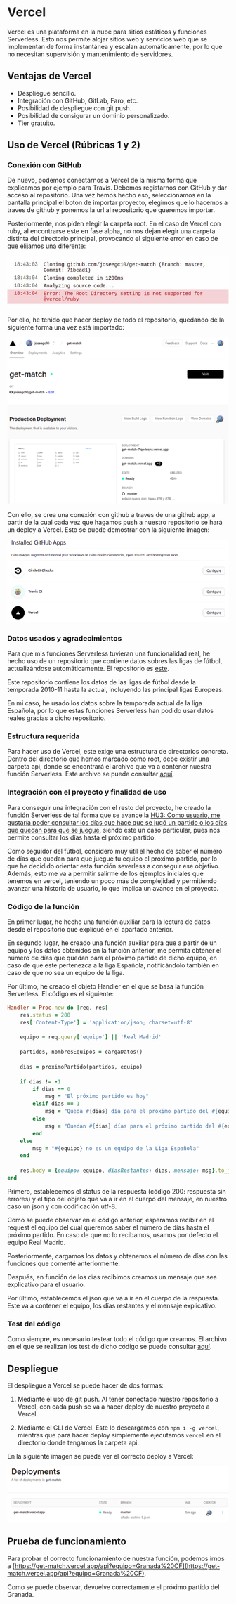 # Vercel

Vercel es una plataforma en la nube para sitios estáticos y funciones Serverless. Esto nos permite alojar sitios web y servicios web que se implementan de forma instantánea y escalan automáticamente, por lo que no necesitan supervisión y mantenimiento de servidores.

## Ventajas de Vercel

- Despliegue sencillo.
- Integración con GitHub, GitLab, Faro, etc.
- Posibilidad de despliegue con git push.
- Posibilidad de consigurar un dominio personalizado.
- Tier gratuito.

## Uso de Vercel (Rúbricas 1 y 2)

### Conexión con GitHub

De nuevo, podemos conectarnos a Vercel de la misma forma que explicamos por ejemplo para Travis. Debemos registarnos con GitHub y dar acceso al repositorio. Una vez hemos hecho eso, seleccionamos en la pantalla principal el boton de importar proyecto, elegimos que lo hacemos a traves de github y ponemos la url al repositorio que queremos importar.

Posteriormente, nos piden elegir la carpeta root. En el caso de Vercel con ruby, al encontrarse este en fase alpha, no nos dejan elegir una carpeta distinta del directorio principal, provocando el siguiente error en caso de que elijamos una diferente:

![error-root](../img/serverless/error.jpg)

Por ello, he tenido que hacer deploy de todo el repositorio, quedando de la siguiente forma una vez está importado:

![deploy-vercel](../img/serverless/deploy.png)

Con ello, se crea una conexión con github a traves de una github app, a partir de la cual cada vez que hagamos push a nuestro repositorio se hará un deploy a Vercel. Esto se puede demostrar con la siguiente imagen:

![ghapp](../img/serverless/ghapp.png)

### Datos usados y agradecimientos

Para que mis funciones Serverless tuvieran una funcionalidad real, he hecho uso de un repositorio que contiene datos sobres las ligas de fútbol, actualizándose automáticamente. El repositorio es [este](https://github.com/openfootball/football.json).

Este repositorio contiene los datos de las ligas de fútbol desde la temporada 2010-11 hasta la actual, incluyendo las principal ligas Europeas.

En mi caso, he usado los datos sobre la temporada actual de la liga Española, por lo que estas funciones Serverless han podido usar datos reales gracias a dicho repositorio.

### Estructura requerida

Para hacer uso de Vercel, este exige una estructura de directorios concreta. Dentro del directorio que hemos marcado como root, debe existir una carpeta api, donde se encontrará el archivo que va a contener nuestra función Serverless. Este archivo se puede consultar [aquí](../../api/index.rb).

### Integración con el proyecto y finalidad de uso

Para conseguir una integración con el resto del proyecto, he creado la función Serverless de tal forma que se avance la [HU3: Como usuario, me gustaría poder consultar los días que hace que se jugó un partido o los días que quedan para que se juegue](https://github.com/joseegc10/get-match/issues/32), siendo este un caso particular, pues nos permite consultar los días hasta el próximo partido.

Como seguidor del fútbol, considero muy útil el hecho de saber el número de días que quedan para que juegue tu equipo el próximo partido, por lo que he decidido orientar esta función severless a conseguir ese objetivo. Además, esto me va a permitir salirme de los ejemplos iniciales que tenemos en vercel, teniendo un poco más de complejidad y permitiendo avanzar una historia de usuario, lo que implica un avance en el proyecto.

### Código de la función

En primer lugar, he hecho una función auxiliar para la lectura de datos desde el repositorio que expliqué en el apartado anterior.

En segundo lugar, he creado una función auxiliar para que a partir de un equipo y los datos obtenidos en la función anterior, me permita obtener el número de días que quedan para el próximo partido de dicho equipo, en caso de que este pertenezca a la liga Española, notificándolo también en caso de que no sea un equipo de la liga.

Por último, he creado el objeto Handler en el que se basa la función Serverless. El código es el siguiente:

```ruby
Handler = Proc.new do |req, res|
    res.status = 200
    res['Content-Type'] = 'application/json; charset=utf-8'
  
    equipo = req.query['equipo'] || 'Real Madrid'

    partidos, nombresEquipos = cargaDatos()

    dias = proximoPartido(partidos, equipo)

    if dias != -1
        if dias == 0
            msg = "El próximo partido es hoy"
        elsif dias == 1
            msg = "Queda #{dias} día para el próximo partido del #{equipo}"
        else
            msg = "Quedan #{dias} días para el próximo partido del #{equipo}"
        end
    else
        msg = "#{equipo} no es un equipo de la Liga Española"
    end
  
    res.body = {equipo: equipo, diasRestantes: dias, mensaje: msg}.to_json
end
```

Primero, establecemos el status de la respuesta (código 200: respuesta sin errores) y el tipo del objeto que va a ir en el cuerpo del mensaje, en nuestro caso un json y con codificación utf-8.

Como se puede observar en el código anterior, esperamos recibir en el request el equipo del cual queremos saber el número de días hasta el próximo partido. En caso de que no lo recibamos, usamos por defecto el equipo Real Madrid.

Posteriormente, cargamos los datos y obtenemos el número de días con las funciones que comenté anteriormente.

Después, en función de los días recibimos creamos un mensaje que sea explicativo para el usuario.

Por último, establecemos el json que va a ir en el cuerpo de la respuesta. Este va a contener el equipo, los días restantes y el mensaje explicativo.

### Test del código

Como siempre, es necesario testear todo el código que creamos. El archivo en el que se realizan los test de dicho código se puede consultar [aquí](../../spec/index_spec.rb).

## Despliegue

El despliegue a Vercel se puede hacer de dos formas:

1. Mediante el uso de git push. Al tener conectado nuestro repositorio a Vercel, con cada push se va a hacer deploy de nuestro proyecto a Vercel.

2. Mediante el CLI de Vercel. Este lo descargamos con `npm i -g vercel`, mientras que para hacer deploy simplemente ejecutamos `vercel` en el directorio donde tengamos la carpeta api.

En la siguiente imagen se puede ver el correcto deploy a Vercel:

![deploy-vercel2](../img/serverless/deploy2.png)

## Prueba de funcionamiento

Para probar el correcto funcionamiento de nuestra función, podemos irnos a [https://get-match.vercel.app/api?equipo=Granada%20CF](https://get-match.vercel.app/api?equipo=Granada%20CF).

Como se puede observar, devuelve correctamente el próximo partido del Granada.
